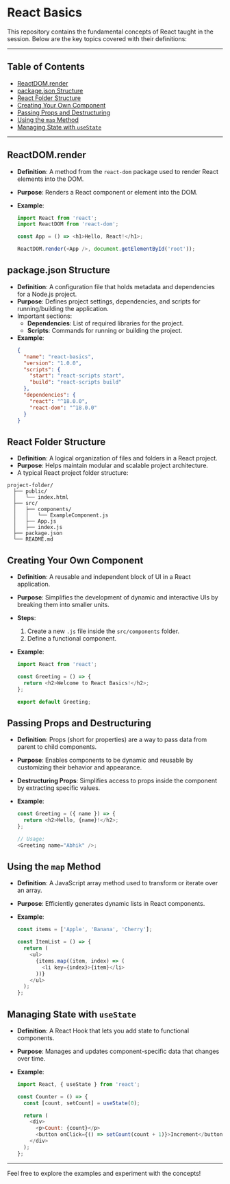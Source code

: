 # React Basics

This repository contains the fundamental concepts of React taught in the session. Below are the key topics covered with their definitions:

---

## Table of Contents

- [ReactDOM.render](#reactdomrender)
- [package.json Structure](#packagejson-structure)
- [React Folder Structure](#react-folder-structure)
- [Creating Your Own Component](#creating-your-own-component)
- [Passing Props and Destructuring](#passing-props-and-destructuring)
- [Using the `map` Method](#using-the-map-method)
- [Managing State with `useState`](#managing-state-with-usestate)

---

## ReactDOM.render

- **Definition**: A method from the `react-dom` package used to render React elements into the DOM.
- **Purpose**: Renders a React component or element into the DOM.
- **Example**:

  ```javascript
  import React from 'react';
  import ReactDOM from 'react-dom';

  const App = () => <h1>Hello, React!</h1>;

  ReactDOM.render(<App />, document.getElementById('root'));
  ```

## package.json Structure

- **Definition**: A configuration file that holds metadata and dependencies for a Node.js project.
- **Purpose**: Defines project settings, dependencies, and scripts for running/building the application.
- Important sections:
  - **Dependencies**: List of required libraries for the project.
  - **Scripts**: Commands for running or building the project.
- **Example**:
  ```json
  {
    "name": "react-basics",
    "version": "1.0.0",
    "scripts": {
      "start": "react-scripts start",
      "build": "react-scripts build"
    },
    "dependencies": {
      "react": "^18.0.0",
      "react-dom": "^18.0.0"
    }
  }
  ```

## React Folder Structure

- **Definition**: A logical organization of files and folders in a React project.
- **Purpose**: Helps maintain modular and scalable project architecture.
- A typical React project folder structure:

```
project-folder/
  ├── public/
  │   └── index.html
  ├── src/
  │   ├── components/
  │   │   └── ExampleComponent.js
  │   ├── App.js
  │   ├── index.js
  ├── package.json
  └── README.md
```

## Creating Your Own Component

- **Definition**: A reusable and independent block of UI in a React application.
- **Purpose**: Simplifies the development of dynamic and interactive UIs by breaking them into smaller units.
- **Steps**:
  1. Create a new `.js` file inside the `src/components` folder.
  2. Define a functional component.
- **Example**:

  ```javascript
  import React from 'react';

  const Greeting = () => {
    return <h2>Welcome to React Basics!</h2>;
  };

  export default Greeting;
  ```

## Passing Props and Destructuring

- **Definition**: Props (short for properties) are a way to pass data from parent to child components.
- **Purpose**: Enables components to be dynamic and reusable by customizing their behavior and appearance.
- **Destructuring Props**: Simplifies access to props inside the component by extracting specific values.
- **Example**:

  ```javascript
  const Greeting = ({ name }) => {
    return <h2>Hello, {name}!</h2>;
  };

  // Usage:
  <Greeting name="Abhik" />;
  ```

## Using the `map` Method

- **Definition**: A JavaScript array method used to transform or iterate over an array.
- **Purpose**: Efficiently generates dynamic lists in React components.
- **Example**:

  ```javascript
  const items = ['Apple', 'Banana', 'Cherry'];

  const ItemList = () => {
    return (
      <ul>
        {items.map((item, index) => (
          <li key={index}>{item}</li>
        ))}
      </ul>
    );
  };
  ```

## Managing State with `useState`

- **Definition**: A React Hook that lets you add state to functional components.
- **Purpose**: Manages and updates component-specific data that changes over time.
- **Example**:

  ```javascript
  import React, { useState } from 'react';

  const Counter = () => {
    const [count, setCount] = useState(0);

    return (
      <div>
        <p>Count: {count}</p>
        <button onClick={() => setCount(count + 1)}>Increment</button>
      </div>
    );
  };
  ```

---

Feel free to explore the examples and experiment with the concepts!
